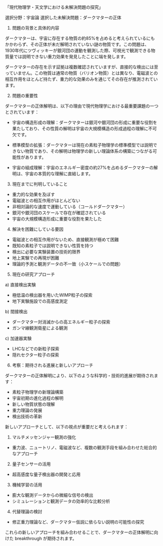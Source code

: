 「現代物理学・天文学における未解決問題の探究」

選択分野：宇宙論
選択した未解決問題：ダークマターの正体

1. 問題の背景と具体的内容

ダークマターは、宇宙に存在する物質の約85%を占めると考えられているにもかかわらず、その正体が未だ解明されていない謎の物質です。この問題は、1930年代にツヴィッキーが銀河団の運動を観測した際、可視光で観測できる物質量では説明できない重力効果を発見したことに端を発します。

ダークマターの存在を示す証拠は複数確認されていますが、直接的な検出には至っていません。この物質は通常の物質（バリオン物質）とは異なり、電磁波との相互作用をほとんど持たず、重力的な効果のみを通じてその存在が推測されています。

2. 問題の重要性

ダークマターの正体解明は、以下の理由で現代物理学における最重要課題の一つとされています：

- 宇宙の構造形成の理解：ダークマターは銀河や銀河団の形成に重要な役割を果たしており、その性質の解明は宇宙の大規模構造の形成過程の理解に不可欠です。

- 標準模型の拡張：ダークマターは現在の素粒子物理学の標準模型では説明できない物質であり、その解明は物理学の新しい理論体系の構築につながる可能性があります。

- 宇宙の組成理解：宇宙のエネルギー密度の約27%を占めるダークマターの解明は、宇宙の本質的な理解に直結します。

3. 現在までに判明していること

- 重力的な効果を及ぼす
- 電磁波との相互作用がほとんどない
- 非相対論的な速度で運動している（コールドダークマター）
- 銀河や銀河団のスケールで存在が確認されている
- 宇宙の大規模構造形成に重要な役割を果たした

4. 解決を困難にしている要因

- 電磁波との相互作用がないため、直接観測が極めて困難
- 既知の素粒子では説明できない性質を持つ
- 検出に必要な実験装置の技術的限界
- 地上実験での再現が困難
- 理論的予測と観測データの不一致（小スケールでの問題）

5. 現在の研究アプローチ

a) 直接検出実験
- 極低温の検出器を用いたWIMP粒子の探索
- 地下実験施設での高感度測定

b) 間接検出
- ダークマター対消滅からの高エネルギー粒子の探索
- ガンマ線観測衛星による観測

c) 加速器実験
- LHCなどでの新粒子探索
- 隠れセクター粒子の探索

6. 考察：期待される進展と新しいアプローチ

ダークマターの正体解明により、以下のような科学的・技術的進展が期待されます：

- 素粒子物理学の新理論構築
- 宇宙初期の進化過程の解明
- 新しい物質状態の理解
- 重力理論の発展
- 検出技術の革新

新しいアプローチとして、以下の視点が重要だと考えられます：

1. マルチメッセンジャー観測の強化
- 重力波、ニュートリノ、電磁波など、複数の観測手段を組み合わせた総合的なアプローチ

2. 量子センサーの活用
- 超高感度な量子検出器の開発と応用

3. 機械学習の活用
- 膨大な観測データからの微細な信号の検出
- シミュレーションと観測データの効率的な比較分析

4. 代替理論の検討
- 修正重力理論など、ダークマター仮説に依らない説明の可能性の探究

これらの新しいアプローチを組み合わせることで、ダークマターの正体解明に向けた breakthrough が期待されます。